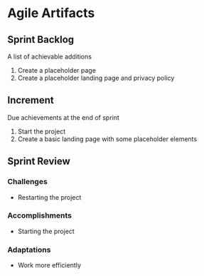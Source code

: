 # Agile Artifacts

## Sprint Backlog
A list of achievable additions

1. Create a placeholder page
2. Create a placeholder landing page and privacy policy

## Increment
Due achievements at the end of sprint

1. Start the project
2. Create a basic landing page with some placeholder elements

## Sprint Review

### Challenges
- Restarting the project

### Accomplishments
- Starting the project

### Adaptations
- Work more efficiently